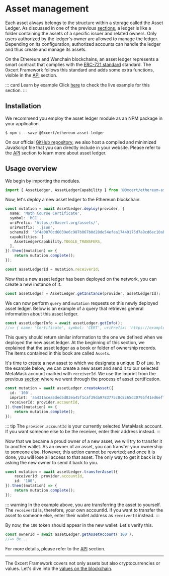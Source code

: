 # Asset management

Each asset always belongs to the structure within a storage called the Asset Ledger. As discussed in one of the previous [sections](/guide/about-assets.html#explaining-the-concept), a ledger is like a folder containing the assets of a specific issuer and related owners. Only users authorized by the ledger's owner are allowed to manage the ledger. Depending on its configuration, authorized accounts can handle the ledger and thus create and manage its assets.

On the Ethereum and Wanchain blockchains, an asset ledger represents a smart contract that complies with the [ERC-721 standard](https://github.com/ethereum/EIPs/blob/master/EIPS/eip-721.md) standard. The 0xcert Framework follows this standard and adds some extra functions, visible in the [API](/api/core.html) section.

::: card Learn by example
Click [here](https://stackblitz.com/edit/asset-management-example) to check the live example for this section.
:::

## Installation

We recommend you employ the asset ledger module as an NPM package in your application.

```ell
$ npm i --save @0xcert/ethereum-asset-ledger
```

On our official [GitHub repository](https://github.com/0xcert/framework), we also host a compiled and minimized JavaScript file that you can directly include in your website. Please refer to the [API](/api/core.html) section to learn more about asset ledger.

## Usage overview

We begin by importing the modules.

```ts
import { AssetLedger, AssetLedgerCapability } from '@0xcert/ethereum-asset-ledger';
```

Now, let's deploy a new asset ledger to the Ethereum blockchain.

```ts
const mutation = await AssetLedger.deploy(provider, {
  name: 'Math Course Certificate',
  symbol: 'MCC',
  uriPrefix: 'https://0xcert.org/assets/',
  uriPostfix: '.json',
  schemaId: '3f4a0870cd6039e6c987b067b0d28de54efea17449175d7a8cd6ec10ab23cc5d', // base asset schemaId
  capabilities: [
    AssetLedgerCapability.TOGGLE_TRANSFERS,
  ],
}).then((mutation) => {
    return mutation.complete();
});

const assetLedgerId = mutation.receiverId;
```

Now that a new asset ledger has been deployed on the network, you can create a new instance of it.

```ts
const assetLedger = AssetLedger.getInstance(provider, assetLedgerId);
```

We can now perform `query` and `mutation` requests on this newly deployed asset ledger. Below is an example of a query that retrieves general information about this asset ledger.

```ts
const assetLedgerInfo = await assetLedger.getInfo();
//=> { name: 'Certificate', symbol: 'CERT', uriPrefix: 'https://example.com/', uriPostfix: '.json', schemaId: '239423' }
```

This query should return similar information to the one we defined when we deployed the new asset ledger. At the beginning of this section, we explained that the asset ledger as a book or folder of ownership records. The items contained in this book are called `Assets`.

It's time to create a new asset to which we designate a unique ID of `100`. In the example below, we can create a new asset and send it to our selected MetaMask account marked with `receiverId`. We use the imprint from the previous [section](/guide/certification.html#usage-overview) where we went through the process of asset certification.

```ts
const mutation = await assetLedger.createAsset({
  id: '100',
  imprint: 'aa431acea5ded5d83ea45f1caf39da9783775c8c8c65d30795f41ed6eff45e1b',
  receiverId: provider.accountId,
}).then((mutation) => {
    return mutation.complete();
});
```

::: tip
The `provider.accountId` is your currently selected MetaMask account. If you want someone else to be the receiver, enter their address instead.
:::

Now that we became a proud owner of a new asset, we will try to transfer it to another wallet. As an owner of an asset, you can transfer your ownership to someone else. However, this action cannot be reverted; and once it is done, you will lose all access to that asset. The only way to get it back is by asking the new owner to send it back to you.

```ts
const mutation = await assetLedger.transferAsset({
    receiverId: provider.accountId,
    id: '100',
}).then((mutation) => {
    return mutation.complete();
});
```

::: warning
In the example above, you are transferring the asset to yourself. The `receiverId` is, therefore, your own accountId. If you want to transfer the asset to someone else, enter their wallet address as `receiverId` instead.
:::

By now, the `100` token should appear in the new wallet. Let's verify this.

```ts
const ownerId = await assetLedger.getAssetAccount('100');
//=> 0x...
```

For more details, please refer to the [API](/api/core.html) section.

---

The 0xcert Framework covers not only assets but also cryptocurrencies or values. Let's dive into the [values on the blockchain](/guide/about-cryptocurrency.html).
